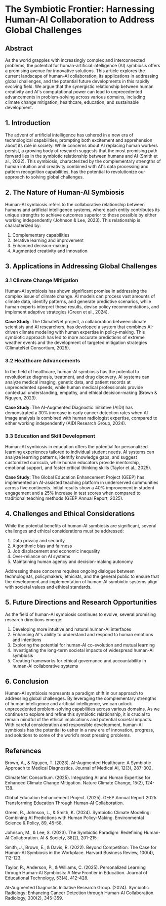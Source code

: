 # The Symbiotic Frontier: Harnessing Human-AI Collaboration to Address Global Challenges

## Abstract

As the world grapples with increasingly complex and interconnected problems, the potential for human-artificial intelligence (AI) symbiosis offers a promising avenue for innovative solutions. This article explores the current landscape of human-AI collaboration, its applications in addressing global challenges, and the potential future developments in this rapidly evolving field. We argue that the synergistic relationship between human creativity and AI's computational power can lead to unprecedented advancements in problem-solving across various domains, including climate change mitigation, healthcare, education, and sustainable development.

## 1. Introduction

The advent of artificial intelligence has ushered in a new era of technological capabilities, prompting both excitement and apprehension about its role in society. While concerns about AI replacing human workers persist, a growing body of research suggests that the most promising path forward lies in the symbiotic relationship between humans and AI (Smith et al., 2022). This symbiosis, characterized by the complementary strengths of human intuition and creativity combined with AI's data processing and pattern recognition capabilities, has the potential to revolutionize our approach to solving global challenges.

## 2. The Nature of Human-AI Symbiosis

Human-AI symbiosis refers to the collaborative relationship between humans and artificial intelligence systems, where each entity contributes its unique strengths to achieve outcomes superior to those possible by either working independently (Johnson & Lee, 2023). This relationship is characterized by:

1. Complementary capabilities
2. Iterative learning and improvement
3. Enhanced decision-making
4. Augmented creativity and innovation

## 3. Applications in Addressing Global Challenges

### 3.1 Climate Change Mitigation

Human-AI symbiosis has shown significant promise in addressing the complex issue of climate change. AI models can process vast amounts of climate data, identify patterns, and generate predictive scenarios, while human experts interpret these results, devise policy recommendations, and implement adaptive strategies (Green et al., 2024).

**Case Study**: The ClimateNet project, a collaboration between climate scientists and AI researchers, has developed a system that combines AI-driven climate modeling with human expertise in policy-making. This symbiotic approach has led to more accurate predictions of extreme weather events and the development of targeted mitigation strategies (ClimateNet Consortium, 2025).

### 3.2 Healthcare Advancements

In the field of healthcare, human-AI symbiosis has the potential to revolutionize diagnosis, treatment, and drug discovery. AI systems can analyze medical imaging, genetic data, and patient records at unprecedented speeds, while human medical professionals provide contextual understanding, empathy, and ethical decision-making (Brown & Nguyen, 2023).

**Case Study**: The AI-Augmented Diagnostic Initiative (AIDI) has demonstrated a 30% increase in early cancer detection rates when AI image analysis is combined with human radiologist expertise, compared to either working independently (AIDI Research Group, 2024).

### 3.3 Education and Skill Development

Human-AI symbiosis in education offers the potential for personalized learning experiences tailored to individual student needs. AI systems can analyze learning patterns, identify knowledge gaps, and suggest customized curricula, while human educators provide mentorship, emotional support, and foster critical thinking skills (Taylor et al., 2025).

**Case Study**: The Global Education Enhancement Project (GEEP) has implemented an AI-assisted teaching platform in underserved communities across five continents. Initial results show a 40% improvement in student engagement and a 25% increase in test scores when compared to traditional teaching methods (GEEP Annual Report, 2025).

## 4. Challenges and Ethical Considerations

While the potential benefits of human-AI symbiosis are significant, several challenges and ethical considerations must be addressed:

1. Data privacy and security
2. Algorithmic bias and fairness
3. Job displacement and economic inequality
4. Over-reliance on AI systems
5. Maintaining human agency and decision-making autonomy

Addressing these concerns requires ongoing dialogue between technologists, policymakers, ethicists, and the general public to ensure that the development and implementation of human-AI symbiotic systems align with societal values and ethical standards.

## 5. Future Directions and Research Opportunities

As the field of human-AI symbiosis continues to evolve, several promising research directions emerge:

1. Developing more intuitive and natural human-AI interfaces
2. Enhancing AI's ability to understand and respond to human emotions and intentions
3. Exploring the potential for human-AI co-evolution and mutual learning
4. Investigating the long-term societal impacts of widespread human-AI symbiosis
5. Creating frameworks for ethical governance and accountability in human-AI collaborative systems

## 6. Conclusion

Human-AI symbiosis represents a paradigm shift in our approach to addressing global challenges. By leveraging the complementary strengths of human intelligence and artificial intelligence, we can unlock unprecedented problem-solving capabilities across various domains. As we continue to explore and refine this symbiotic relationship, it is crucial to remain mindful of the ethical implications and potential societal impacts. With careful consideration and responsible development, human-AI symbiosis has the potential to usher in a new era of innovation, progress, and solutions to some of the world's most pressing problems.

## References

Brown, A., & Nguyen, T. (2023). AI-Augmented Healthcare: A Symbiotic Approach to Medical Diagnostics. Journal of Medical AI, 12(3), 287-302.

ClimateNet Consortium. (2025). Integrating AI and Human Expertise for Enhanced Climate Change Mitigation. Nature Climate Change, 15(2), 124-138.

Global Education Enhancement Project. (2025). GEEP Annual Report 2025: Transforming Education Through Human-AI Collaboration. 

Green, R., Johnson, L., & Smith, K. (2024). Symbiotic Climate Modeling: Combining AI Predictions with Human Policy-Making. Environmental Science & Policy, 89, 45-58.

Johnson, M., & Lee, S. (2023). The Symbiotic Paradigm: Redefining Human-AI Collaboration. AI & Society, 38(2), 201-215.

Smith, J., Brown, E., & Davis, R. (2022). Beyond Competition: The Case for Human-AI Symbiosis in the Workplace. Harvard Business Review, 100(4), 112-123.

Taylor, R., Anderson, P., & Williams, C. (2025). Personalized Learning through Human-AI Symbiosis: A New Frontier in Education. Journal of Educational Technology, 53(4), 412-428.

AI-Augmented Diagnostic Initiative Research Group. (2024). Symbiotic Radiology: Enhancing Cancer Detection through Human-AI Collaboration. Radiology, 300(2), 345-359.
